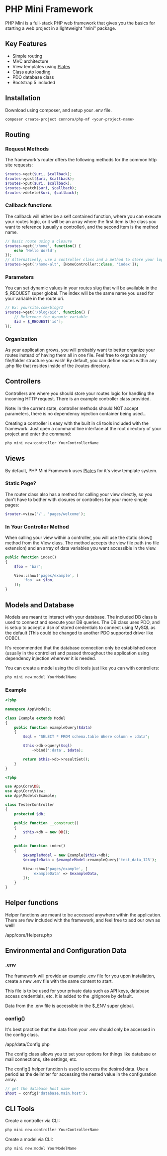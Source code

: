 # PHP Mini Framework
PHP Mini is a full-stack PHP web framework that gives you the basics for starting a web project in a lightweight "mini" package.

## Key Features
- Simple routing
- MVC architecture
- View templates using [Plates](https://platesphp.com/)
- Class auto loading
- PDO database class
- Bootstrap 5 included

## Installation
Download using composer, and setup your .env file.
``` bash command-line
composer create-project connora/php-mf <your-project-name>
```

## Routing
### Request Methods
The framework's router offers the following methods for the common http site requests:
``` php
$routes->get($uri, $callback);
$routes->post($uri, $callback);
$routes->put($uri, $callback);
$routes->patch($uri, $callback);
$routes->delete($uri, $callback);
```
### Callback functions
The callback will either be a self contained function, where you can execute your routes logic, or it will be an array where the first item is the class you want to reference (usually a controller), and the second item is the method name.
``` php
// Basic route using a closure
$routes->get('/home', function() {
    echo 'Hello World';
});
// Alternatively, use a controller class and a method to store your logic in
$routes->get('/home-alt', [HomeController::class, 'index']);
```
### Parameters
You can set dynamic values in your routes slug that will be available in the $_REQUEST super global. The index will be the same name you used for your variable in the route uri.
``` php
// Ex: yoursite.com/blog/1
$routes->get('/blog/$id', function() {
    // Reference the dynamic variable
    $id = $_REQUEST['id'];
});
```
### Organization
As your application grows, you will probably want to better organize your routes instead of having them all in one file. Feel free to organize any file/folder structure you wish! By default, you can define routes within any .php file that resides inside of the /routes directory.

## Controllers
Controllers are where you should store your routes logic for handling the incoming HTTP request. There is an example controller class provided.

Note: In the current state, controller methods should NOT accept parameters, there is no dependency injection container being used...

Creating a controller is easy with the built in cli tools included with the framework. Just open a command line interface at the root directory of your project and enter the command:
``` bash command-line
php mini new:controller YourControllerName
```

## Views
By default, PHP Mini Framework uses [Plates](https://platesphp.com/) for it's view template system.
### Static Page?
The router class also has a method for calling your view directly, so you don't have to bother with closures or controllers for your more simple pages:
``` php
$router->view('/', 'pages/welcome');
```
### In Your Controller Method
When calling your view within a controller, you will use the static show() method from the View class. The method accepts the view file path (no file extension) and an array of data variables you want accessible in the view.
``` php
public function index()
{
    $foo = 'bar';

    View::show('pages/example', [
        'foo' => $foo,
    ]);
}
```

## Models and Database
Models are meant to interact with your database. The included DB class is used to connect and execute your DB queries. The DB class uses PDO, and is setup to accept a dsn of stored credentials to connect using MySQL as the default (This could be changed to another PDO supported driver like ODBC).

It's recommended that the database connection only be established once (usually in the controller) and passed throughout the application using dependency injection wherever it is needed.

You can create a model using the cli tools just like you can with controllers:
``` bash command-line
php mini new:model YourModelName
```
### Example
``` php
<?php

namespace App\Models;

class Example extends Model
{
    public function exampleQuery($data)
    {
        $sql = "SELECT * FROM schema.table Where column = :data";

        $this->db->query($sql)
            ->bind(':data', $data);

        return $this->db->resultSet();
    }
}

```
``` php
<?php

use App\Core\DB;
use App\Core\View;
use App\Models\Example;

class TesterController
{
    protected $db;

    public function __construct()
    {
        $this->db = new DB();
    }

    public function index()
    {
        $exampleModel = new Example($this->db);
        $exampleData = $exampleModel->exampleQuery('test_data_123');

        View::show('pages/example', [
            'exampleData' => $exampleData,
        ]);
    }
}
```

## Helper functions
Helper functions are meant to be accessed anywhere within the application. There are few included with the framework, and feel free to add our own as well!

/app/core/Helpers.php

## Environmental and Configuration Data
### .env
The framework will provide an example .env file for you upon installation, create a new .env file with the same content to start.

This file is to be used for your private data such as API keys, database access credentials, etc. It is added to the .gitignore by default.

Data from the .env file is accessible in the $_ENV super global.

### config()
It's best practice that the data from your .env should only be accessed in the config class.

/app/data/Config.php

The config class allows you to set your options for things like database or mail connections, site settings, etc.

The config() helper function is used to access the desired data. Use a period as the delimiter for accessing the nested value in the configuration array.

```php
// get the database host name
$host = config('database.main.host');
```

## CLI Tools

Create a controller via CLI:
``` bash command-line
php mini new:controller YourControllerName
```

Create a model via CLI:
``` bash command-line
php mini new:model YourModelName
```